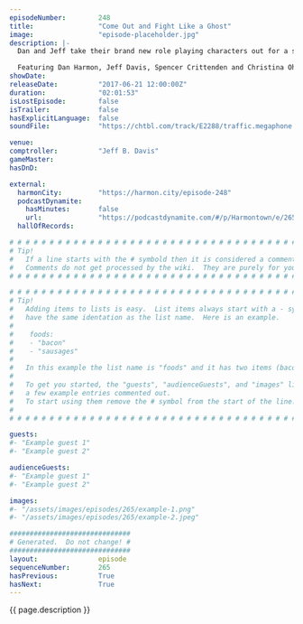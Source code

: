 ```yaml
---
episodeNumber:        248
title:                "Come Out and Fight Like a Ghost"
image:                "episode-placeholder.jpg"
description: |-
  Dan and Jeff take their brand new role playing characters out for a spin. Christina Oh talks movies with Dan.

  Featuring Dan Harmon, Jeff Davis, Spencer Crittenden and Christina Oh.
showDate:             
releaseDate:          "2017-06-21 12:00:00Z"
duration:             "02:01:53"
isLostEpisode:        false
isTrailer:            false
hasExplicitLanguage:  false
soundFile:            "https://chtbl.com/track/E2288/traffic.megaphone.fm/STA6164762105.mp3?updated=1596762494"

venue:                
comptroller:          "Jeff B. Davis"
gameMaster:           
hasDnD:               

external:
  harmonCity:         "https://harmon.city/episode-248"
  podcastDynamite:
    hasMinutes:       false
    url:              "https://podcastdynamite.com/#/p/Harmontown/e/265/248"
  hallOfRecords:      

# # # # # # # # # # # # # # # # # # # # # # # # # # # # # # # # # # # # # # # # # # # # #
# Tip!
#   If a line starts with the # symbold then it is considered a comment.
#   Comments do not get processed by the wiki.  They are purely for your information.
# # # # # # # # # # # # # # # # # # # # # # # # # # # # # # # # # # # # # # # # # # # # #

# # # # # # # # # # # # # # # # # # # # # # # # # # # # # # # # # # # # # # # # # # # # #
# Tip!
#   Adding items to lists is easy.  List items always start with a - symbol and have
#   have the same identation as the list name.  Here is an example.
#
#    foods:
#    - "bacon"
#    - "sausages"
#
#   In this example the list name is "foods" and it has two items (bacon, and sausages).
#
#   To get you started, the "guests", "audienceGuests", and "images" lists below have
#   a few example entries commented out.
#   To start using them remove the # symbol from the start of the line.
#
# # # # # # # # # # # # # # # # # # # # # # # # # # # # # # # # # # # # # # # # # # # # #

guests:
#- "Example guest 1"
#- "Example guest 2"

audienceGuests:
#- "Example guest 1"
#- "Example guest 2"

images:
#- "/assets/images/episodes/265/example-1.png"
#- "/assets/images/episodes/265/example-2.jpeg"

##############################
# Generated.  Do not change! #
##############################
layout:               episode
sequenceNumber:       265
hasPrevious:          True
hasNext:              True
---
```


<!-- The episode description will be rendered here -->
{{ page.description }}

<!-- Add your content BELOW here -->
<!-- vvvvvvvvvvvvvvvvvvvvvvvvvvv -->




<!-- ^^^^^^^^^^^^^^^^^^^^^^^^^^^ -->
<!-- Add your content ABOVE here -->

<!-- The episode gallery will be rendered here -->
